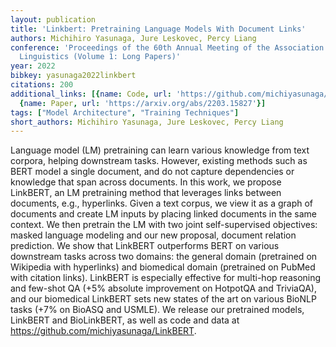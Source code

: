 ```yaml
---
layout: publication
title: 'Linkbert: Pretraining Language Models With Document Links'
authors: Michihiro Yasunaga, Jure Leskovec, Percy Liang
conference: 'Proceedings of the 60th Annual Meeting of the Association for Computational
  Linguistics (Volume 1: Long Papers)'
year: 2022
bibkey: yasunaga2022linkbert
citations: 200
additional_links: [{name: Code, url: 'https://github.com/michiyasunaga/LinkBERT'},
  {name: Paper, url: 'https://arxiv.org/abs/2203.15827'}]
tags: ["Model Architecture", "Training Techniques"]
short_authors: Michihiro Yasunaga, Jure Leskovec, Percy Liang
---
```

Language model (LM) pretraining can learn various knowledge from text
corpora, helping downstream tasks. However, existing methods such as BERT model
a single document, and do not capture dependencies or knowledge that span
across documents. In this work, we propose LinkBERT, an LM pretraining method
that leverages links between documents, e.g., hyperlinks. Given a text corpus,
we view it as a graph of documents and create LM inputs by placing linked
documents in the same context. We then pretrain the LM with two joint
self-supervised objectives: masked language modeling and our new proposal,
document relation prediction. We show that LinkBERT outperforms BERT on various
downstream tasks across two domains: the general domain (pretrained on
Wikipedia with hyperlinks) and biomedical domain (pretrained on PubMed with
citation links). LinkBERT is especially effective for multi-hop reasoning and
few-shot QA (+5% absolute improvement on HotpotQA and TriviaQA), and our
biomedical LinkBERT sets new states of the art on various BioNLP tasks (+7% on
BioASQ and USMLE). We release our pretrained models, LinkBERT and BioLinkBERT,
as well as code and data at https://github.com/michiyasunaga/LinkBERT.